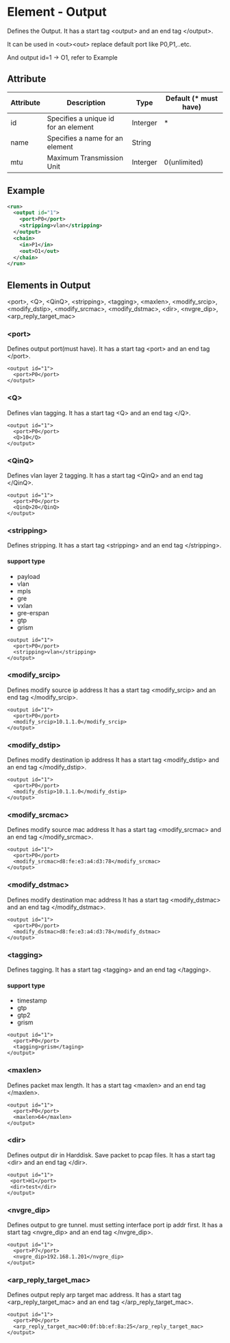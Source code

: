 # Element - Output
Defines the Output. 
It has a start tag &lt;output&gt; and an end tag &lt;/output&gt;.

It can be used in &lt;out&gt;&lt;out&gt; replace default port like P0,P1,..etc.

And output id=1 -> O1, refer to Example

## Attribute
| Attribute | Description | Type | Default (* must have) |
|---|---|---|---|
| id | Specifies a unique id for an element | Interger | * |
| name | Specifies a name for an element | String | |
| mtu | Maximum Transmission Unit | Interger | 0(unlimited) |

## Example
```xml
<run>
  <output id="1">
    <port>P0</port>
    <stripping>vlan</stripping>
  </output>
  <chain>
    <in>P1</in>
    <out>O1</out>
  </chain>
</run>
```

## Elements in Output
&lt;port&gt;, &lt;Q&gt;, &lt;QinQ&gt;, &lt;stripping&gt;, &lt;tagging&gt;, &lt;maxlen&gt;, &lt;modify_srcip&gt;, &lt;modify_dstip&gt;, &lt;modify_srcmac&gt;, &lt;modify_dstmac&gt;, &lt;dir&gt;, &lt;nvgre_dip&gt;, &lt;arp_reply_target_mac&gt;

### &lt;port&gt;
Defines output port(must have). 
It has a start tag &lt;port&gt; and an end tag &lt;/port&gt;.

```
<output id="1">
  <port>P0</port>
</output>
```

### &lt;Q&gt;
Defines vlan tagging. 
It has a start tag &lt;Q&gt; and an end tag &lt;/Q&gt;.

```
<output id="1">
  <port>P0</port>
  <Q>10</Q>
</output>
```

### &lt;QinQ&gt;
Defines vlan layer 2 tagging. 
It has a start tag &lt;QinQ&gt; and an end tag &lt;/QinQ&gt;.
```
<output id="1">
  <port>P0</port>
  <QinQ>20</QinQ>
</output>
```

### &lt;stripping&gt;
Defines stripping. 
It has a start tag &lt;stripping&gt; and an end tag &lt;/stripping&gt;.

#### support type
- payload 
- vlan
- mpls
- gre
- vxlan
- gre-erspan
- gtp
- grism

```
<output id="1">
  <port>P0</port>
  <stripping>vlan</stripping>
</output>
```

### &lt;modify_srcip&gt;
Defines modify source ip address
It has a start tag &lt;modify_srcip&gt; and an end tag &lt;/modify_srcip&gt;.

```
<output id="1">
  <port>P0</port>
  <modify_srcip>10.1.1.0</modify_srcip>
</output>
```

### &lt;modify_dstip&gt;
Defines modify destination ip address
It has a start tag &lt;modify_dstip&gt; and an end tag &lt;/modify_dstip&gt;.

```
<output id="1">
  <port>P0</port>
  <modify_dstip>10.1.1.0</modify_dstip>
</output>
```

### &lt;modify_srcmac&gt;
Defines modify source mac address
It has a start tag &lt;modify_srcmac&gt; and an end tag &lt;/modify_srcmac&gt;.

```
<output id="1">
  <port>P0</port>
  <modify_srcmac>d8:fe:e3:a4:d3:78</modify_srcmac>
</output>
```

### &lt;modify_dstmac&gt;
Defines modify destination mac address
It has a start tag &lt;modify_dstmac&gt; and an end tag &lt;/modify_dstmac&gt;.

```
<output id="1">
  <port>P0</port>
  <modify_dstmac>d8:fe:e3:a4:d3:78</modify_dstmac>
</output>
```

### &lt;tagging&gt;
Defines tagging. 
It has a start tag &lt;tagging&gt; and an end tag &lt;/tagging&gt;.

#### support type
- timestamp 
- gtp
- gtp2
- grism

```
<output id="1">
  <port>P0</port>
  <tagging>grism</taging>
</output>
```

### &lt;maxlen&gt;
Defines packet max length. 
It has a start tag &lt;maxlen&gt; and an end tag &lt;/maxlen&gt;.
```
<output id="1">
  <port>P0</port>
  <maxlen>64</maxlen>
</output>
```

### &lt;dir&gt;
Defines output dir in Harddisk. Save packet to pcap files.
It has a start tag &lt;dir&gt; and an end tag &lt;/dir&gt;.
```
<output id="1">
 <port>H1</port>
 <dir>test</dir>
</output>
```

### &lt;nvgre_dip&gt;
Defines output to gre tunnel. must setting interface port ip addr first.
It has a start tag &lt;nvgre_dip&gt; and an end tag &lt;/nvgre_dip&gt;.
```
<output id="1">
  <port>P7</port>
  <nvgre_dip>192.168.1.201</nvgre_dip>
</output>

```

### &lt;arp_reply_target_mac&gt;
Defines output reply arp target mac address.
It has a start tag &lt;arp_reply_target_mac&gt; and an end tag &lt;/arp_reply_target_mac&gt;.
```
<output id="1">
  <port>P0</port>
  <arp_reply_target_mac>00:0f:bb:ef:8a:25</arp_reply_target_mac>
</output>
```

